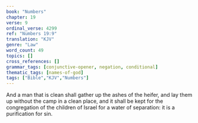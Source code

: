 ```yaml
---
book: "Numbers"
chapter: 19
verse: 9
ordinal_verse: 4299
ref: "Numbers 19:9"
translation: "KJV"
genre: "Law"
word_count: 49
topics: []
cross_references: []
grammar_tags: [conjunctive-opener, negation, conditional]
thematic_tags: [names-of-god]
tags: ["Bible","KJV","Numbers"]
---
```

And a man that is clean shall gather up the ashes of the heifer, and lay them up without the camp in a clean place, and it shall be kept for the congregation of the children of Israel for a water of separation: it is a purification for sin.
